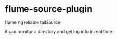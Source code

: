 # flume-source-plugin

flume ng reliable tailSource

it can monitor a directory and get log info in real time.
